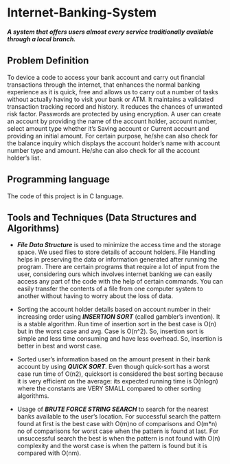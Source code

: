 # Internet-Banking-System
***A system that offers users almost every service traditionally available through a local branch.***

## Problem Definition
  To device a code to access your bank account and carry out financial transactions through the internet, that enhances the normal banking experience as it is quick, free and allows us to carry out a number of tasks without actually having to visit your bank or ATM. It maintains a validated transaction tracking record and history. It reduces the chances of unwanted risk factor. Passwords are protected by using encryption.
  A user can create an account by providing the name of the account holder, account number, select amount type whether it’s Saving account or Current account and providing an initial amount. For certain purpose, he/she can also check for the balance inquiry which displays the account holder’s name with account number type and amount. He/she can also check for all the account holder’s list.

## Programming language
The code of this project is in C language.

## Tools and Techniques (Data Structures and Algorithms)

-	***File Data Structure*** is used to minimize the access time and the storage space. We used files to store details of account holders. File Handling helps in preserving the data or information generated after running the program. There are certain programs that require a lot of input from the user, considering ours which involves internet banking we can easily access any part of the code with the help of certain commands. You can easily transfer the contents of a file from one computer system to another without having to worry about the loss of data.

-	Sorting the account holder details based on account number in their increasing order using ***INSERTION SORT*** (called gambler’s invention). It is a stable algorithm. Run time of insertion sort in the best case is O(n) but in the worst case and avg. Case is O(n^2). So, insertion sort is simple and less time consuming and have less overhead. So, insertion is better in best and worst case.

-	Sorted user’s information based on the amount present in their bank account by using ***QUICK SORT***. Even though quick-sort has a worst case run time of O(n2), quicksort is considered the best sorting because it is very efficient on the average: its expected running time is O(nlogn) where the constants are VERY SMALL compared to other sorting algorithms.

-	Usage of ***BRUTE FORCE STRING SEARCH*** to search for the nearest banks available to the user’s location. For successful search the pattern found at first is the best case with O(m)no of comparisons and O(m*n) no of comparisons for worst case when the pattern is found at last. For unsuccessful search the best is when the pattern is not found with O(n) complexity and the worst case is when the pattern is found but it is compared with O(nm).
